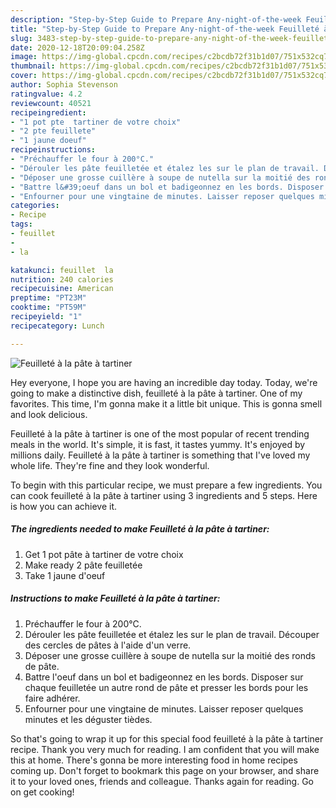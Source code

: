 ```yaml
---
description: "Step-by-Step Guide to Prepare Any-night-of-the-week Feuilleté à la pâte à tartiner"
title: "Step-by-Step Guide to Prepare Any-night-of-the-week Feuilleté à la pâte à tartiner"
slug: 3483-step-by-step-guide-to-prepare-any-night-of-the-week-feuillete-a-la-pate-a-tartiner
date: 2020-12-18T20:09:04.258Z
image: https://img-global.cpcdn.com/recipes/c2bcdb72f31b1d07/751x532cq70/feuillete-a-la-pate-a-tartiner-photo-principale-de-la-recette.jpg
thumbnail: https://img-global.cpcdn.com/recipes/c2bcdb72f31b1d07/751x532cq70/feuillete-a-la-pate-a-tartiner-photo-principale-de-la-recette.jpg
cover: https://img-global.cpcdn.com/recipes/c2bcdb72f31b1d07/751x532cq70/feuillete-a-la-pate-a-tartiner-photo-principale-de-la-recette.jpg
author: Sophia Stevenson
ratingvalue: 4.2
reviewcount: 40521
recipeingredient:
- "1 pot pte  tartiner de votre choix"
- "2 pte feuillete"
- "1 jaune doeuf"
recipeinstructions:
- "Préchauffer le four à 200°C."
- "Dérouler les pâte feuilletée et étalez les sur le plan de travail. Découper des cercles de pâtes à l&#39;aide d&#39;un verre."
- "Déposer une grosse cuillère à soupe de nutella sur la moitié des ronds de pâte."
- "Battre l&#39;oeuf dans un bol et badigeonnez en les bords. Disposer sur chaque feuilletée un autre rond de pâte et presser les bords pour les faire adhérer."
- "Enfourner pour une vingtaine de minutes. Laisser reposer quelques minutes et les déguster tièdes."
categories:
- Recipe
tags:
- feuillet
- 
- la

katakunci: feuillet  la 
nutrition: 240 calories
recipecuisine: American
preptime: "PT23M"
cooktime: "PT59M"
recipeyield: "1"
recipecategory: Lunch

---
```



![Feuilleté à la pâte à tartiner](https://img-global.cpcdn.com/recipes/c2bcdb72f31b1d07/751x532cq70/feuillete-a-la-pate-a-tartiner-photo-principale-de-la-recette.jpg)

Hey everyone, I hope you are having an incredible day today. Today, we're going to make a distinctive dish, feuilleté à la pâte à tartiner. One of my favorites. This time, I'm gonna make it a little bit unique. This is gonna smell and look delicious.

Feuilleté à la pâte à tartiner is one of the most popular of recent trending meals in the world. It's simple, it is fast, it tastes yummy. It's enjoyed by millions daily. Feuilleté à la pâte à tartiner is something that I've loved my whole life. They're fine and they look wonderful.




To begin with this particular recipe, we must prepare a few ingredients. You can cook feuilleté à la pâte à tartiner using 3 ingredients and 5 steps. Here is how you can achieve it.

<!--inarticleads1-->

##### The ingredients needed to make Feuilleté à la pâte à tartiner:

1. Get 1 pot pâte à tartiner de votre choix
1. Make ready 2 pâte feuilletée
1. Take 1 jaune d&#39;oeuf




<!--inarticleads2-->

##### Instructions to make Feuilleté à la pâte à tartiner:

1. Préchauffer le four à 200°C.
1. Dérouler les pâte feuilletée et étalez les sur le plan de travail. Découper des cercles de pâtes à l&#39;aide d&#39;un verre.
1. Déposer une grosse cuillère à soupe de nutella sur la moitié des ronds de pâte.
1. Battre l&#39;oeuf dans un bol et badigeonnez en les bords. Disposer sur chaque feuilletée un autre rond de pâte et presser les bords pour les faire adhérer.
1. Enfourner pour une vingtaine de minutes. Laisser reposer quelques minutes et les déguster tièdes.




So that's going to wrap it up for this special food feuilleté à la pâte à tartiner recipe. Thank you very much for reading. I am confident that you will make this at home. There's gonna be more interesting food in home recipes coming up. Don't forget to bookmark this page on your browser, and share it to your loved ones, friends and colleague. Thanks again for reading. Go on get cooking!
